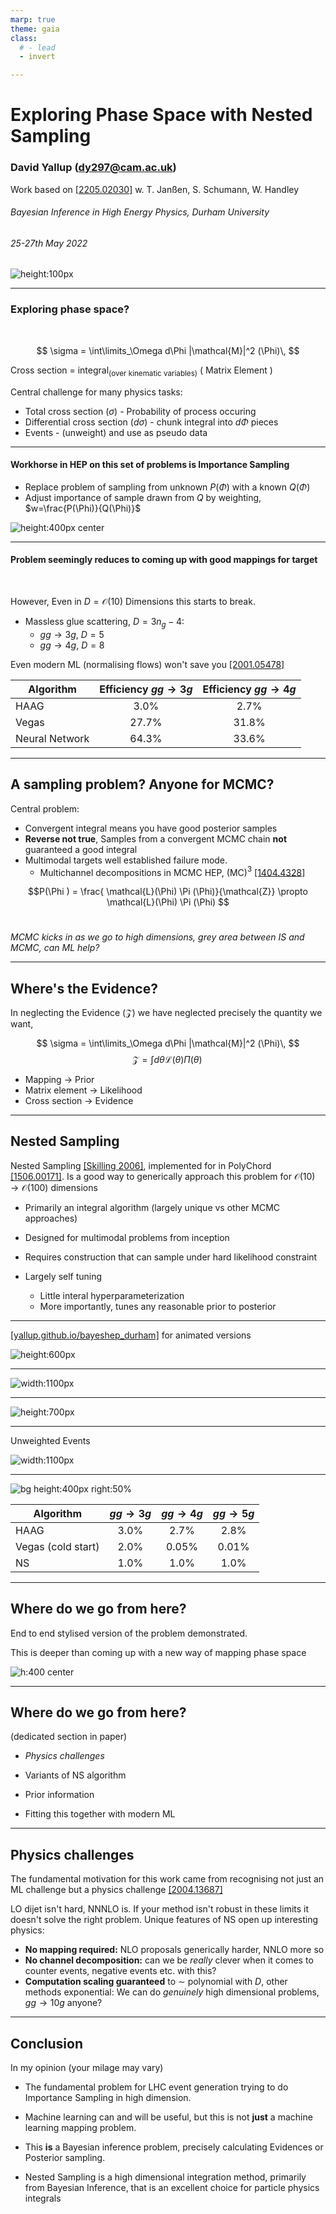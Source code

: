 ```yaml
---
marp: true
theme: gaia
class:
  # - lead
  - invert

---
```


<style>
section {
  font-size: 28px;
}
  img[alt~="center"] {
  display: block;
  margin: 0 auto;
  }

  justify-content: flex-start;
</style>

<!-- _class: invert lead-->


# Exploring Phase Space with Nested Sampling

### David Yallup (<dy297@cam.ac.uk>)

Work based on [[2205.02030]](https://arxiv.org/abs/2205.02030) w. T. Janßen, S. Schumann, W. Handley
&nbsp;
&nbsp;
###### _Bayesian Inference in High Energy Physics, Durham University_
 
###### 25-27th May 2022

![height:100px](./assets/cam.png) 


----

<!-- paginate: true -->
<!-- #footer: Exploring phase space with Nested Sampling  -->

### Exploring phase space?
&nbsp;


$$ \sigma = \int\limits_\Omega d\Phi |\mathcal{M}|^2 (\Phi)\, $$

Cross section  = integral$_\text{(over kinematic variables)}$ ( Matrix Element )
&nbsp;

Central challenge for many physics tasks:  
  

- Total cross section $(\sigma)$ - Probability of process occuring
- Differential cross section $(d\sigma)$ - chunk integral into $d\Phi$ pieces
- Events - (unweight) and use as pseudo data

----
#### Workhorse in HEP on this set of problems is Importance Sampling

- Replace problem of sampling from unknown $P(\Phi)$ with a known $Q(\Phi)$
- Adjust importance of sample drawn from $Q$ by weighting, $w=\frac{P(\Phi)}{Q(\Phi)}$

![height:400px center](./assets/vegas_ex.png)

----

#### Problem seemingly reduces to coming up with good mappings for target
&nbsp;

However, Even in $D=\mathcal{O}(10)$ Dimensions this starts to break. 
- Massless glue scattering, $D=3n_g-4$:
  - $gg\rightarrow 3g$, $D=5$
  - $gg\rightarrow 4g$, $D=8$

Even modern ML (normalising flows) won't save you [[2001.05478]](https://arxiv.org/abs/2001.05478)

Algorithm | Efficiency $gg\rightarrow 3g$ | Efficiency $gg\rightarrow 4g$ 
-----|:-----:|:-----:
HAAG | 3.0% | 2.7% 
Vegas | 27.7% | 31.8% 
Neural Network | 64.3% | 33.6% 

----

## A sampling problem? Anyone for MCMC?

Central problem:
- Convergent integral means you have good posterior samples
- __Reverse not true__, Samples from a convergent MCMC chain __not__ guaranteed a good integral
- Multimodal targets well established failure mode.
  - Multichannel decompositions in MCMC HEP, (MC)$^3$ [[1404.4328]](https://arxiv.org/abs/1404.4328)

$$P(\Phi ) = \frac{ \mathcal{L}(\Phi) \Pi (\Phi)}{\mathcal{Z}} \propto \mathcal{L}(\Phi) \Pi (\Phi) $$
&nbsp;

_MCMC kicks in as we go to high dimensions, grey area between IS and MCMC, can ML help?_



----
## Where's the Evidence?

In neglecting the Evidence ($\mathcal{Z}$) we have neglected precisely the quantity we want,

$$ \sigma = \int\limits_\Omega d\Phi |\mathcal{M}|^2 (\Phi)\, $$
$$ \mathcal{Z} = \int d\theta \mathcal{L} (\theta) \Pi (\theta)\, $$

- Mapping $\rightarrow$ Prior
- Matrix element $\rightarrow$ Likelihood
- Cross section $\rightarrow$ Evidence

----
## Nested Sampling

Nested Sampling [[Skilling 2006]](https://projecteuclid.org/journals/bayesian-analysis/volume-1/issue-4/Nested-sampling-for-general-Bayesian-computation/10.1214/06-BA127.full), implemented for in PolyChord [[1506.00171]](https://arxiv.org/abs/1506.00171). Is a good way to generically approach this problem for $\mathcal{O}(10)\rightarrow \mathcal{O}(100)$ dimensions

- Primarily an integral algorithm (largely unique vs other MCMC approaches)

- Designed for multimodal problems from inception 

- Requires construction that can sample under hard likelihood constraint

- Largely self tuning

  - Little interal hyperparameterization
  - More importantly, tunes any reasonable prior to posterior


----
<!-- _class: invert lead-->

[[yallup.github.io/bayeshep_durham]](https://yallup.github.io/bayeshep_durham/) for animated versions

![height:600px](./assets/example_animate.gif)


----
<!-- _class: invert lead-->


![width:1100px](./assets/dead.png)


----
<!-- _class: invert lead-->


![height:700px](./assets/gluon_4j_animation.gif)


----
<!-- _class: invert lead-->

Unweighted Events 

![width:1100px](./assets/jet_pT_1.png)

----
<!-- _class: invert lead-->

![bg height:400px right:50%](./assets/efficiencies.png)

Algorithm |  $gg\rightarrow 3g$ |  $gg\rightarrow 4g$  |  $gg\rightarrow 5g$
-----|:-----:|:-----: |:-----:
HAAG | 3.0% | 2.7% | 2.8%
Vegas (cold start) | 2.0% | 0.05% | 0.01% 
NS | 1.0% | 1.0% | 1.0%  



----

## Where do we go from here?

End to end stylised version of the problem demonstrated. 

This is deeper than coming up with a new way of mapping phase space

![h:400 center](./assets/jenga.png)

----

## Where do we go from here? 
(dedicated section in paper)

- _Physics challenges_

- Variants of NS algorithm

- Prior information

- Fitting this together with modern ML

----

## Physics challenges

The fundamental motivation for this work came from recognising not just an ML challenge but a physics challenge [[2004.13687]](https://arxiv.org/abs/2004.13687)

LO dijet isn't hard, NNNLO is. If your method isn't robust in these limits it doesn't solve the right problem. Unique features of NS open up interesting physics:

- __No mapping required:__ NLO proposals generically harder, NNLO more so 
- __No channel decomposition:__ can we be _really_ clever when it comes to counter events, negative events etc. with this?
- __Computation scaling guaranteed__ to $\sim$ polynomial with $D$, other methods exponential: We can do _genuinely_ high dimensional problems, $gg\rightarrow 10g$ anyone?

----
## Conclusion

In my opinion (your milage may vary)
<!-- Event generation is a Markov Chain sampling process (despite what you may have been told), needing stochastic refinement is inevitable. -->

<!-- Event Generation is fundamentally an inversion of a Conditional probability, Bayesian inference (and hence Markov Chains) are the (IMO) proper language for this problem -->

- The fundamental problem for LHC event generation trying to do Importance Sampling in high dimension.

- Machine learning can and will be useful, but this is not __just__ a machine learning mapping problem. 

- This __is__ a Bayesian inference problem, precisely calculating Evidences or Posterior sampling. 

- Nested Sampling is a high dimensional integration method, primarily from Bayesian Inference, that is an excellent choice for particle physics integrals

